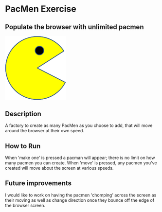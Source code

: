 # PacMen Exercise
## Populate the browser with unlimited pacmen
<img src= "PacMan1.png" width='200'/>

## Description 
A factory to create as many PacMen as you choose to add, that will move around the browser at their own speed.

## How to Run
When 'make one' is pressed a pacman will appear; there is no limit on how many pacmen you can create. When 'move' is pressed, any pacmen you've created will move about the screen at various speeds.

## Future improvements
I would like to work on having the pacmen 'chomping' across the screen as their moving as well as change direction once they bounce off the edge of the browser screen. 
